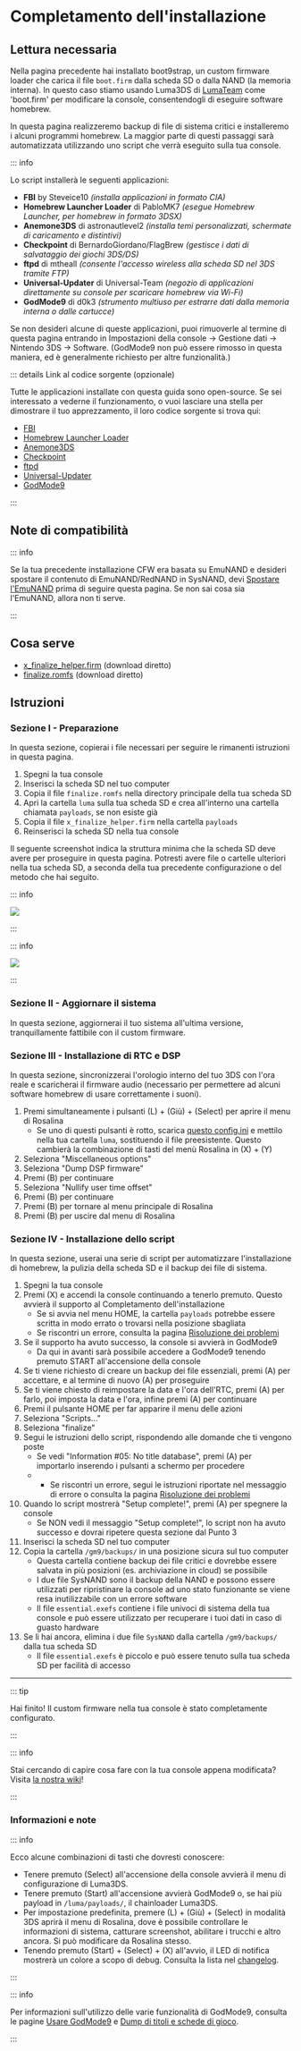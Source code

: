 # Completamento dell'installazione

## Lettura necessaria

Nella pagina precedente hai installato boot9strap, un custom firmware loader che carica il file `boot.firm` dalla scheda SD o dalla NAND (la memoria interna). In questo caso stiamo usando Luma3DS di [LumaTeam](https://github.com/LumaTeam/) come 'boot.firm' per modificare la console, consentendogli di eseguire software homebrew.

In questa pagina realizzeremo backup di file di sistema critici e installeremo i alcuni programmi homebrew. La maggior parte di questi passaggi sarà automatizzata utilizzando uno script che verrà eseguito sulla tua console.

::: info

Lo script installerà le seguenti applicazioni:

- **FBI** by Steveice10 _(installa applicazioni in formato CIA)_
- **Homebrew Launcher Loader** di PabloMK7 _(esegue Homebrew Launcher, per homebrew in formato 3DSX)_
- **Anemone3DS** di astronautlevel2 _(installa temi personalizzati, schermate di caricamento e distintivi)_
- **Checkpoint** di BernardoGiordano/FlagBrew _(gestisce i dati di salvataggio dei giochi 3DS/DS)_
- **ftpd** di mtheall _(consente l'accesso wireless alla scheda SD nel 3DS tramite FTP)_
- **Universal-Updater** di Universal-Team _(negozio di applicazioni direttamente su console per scaricare homebrew via Wi-Fi)_
- **GodMode9** di d0k3 _(strumento multiuso per estrarre dati dalla memoria interna o dalle cartucce)_

Se non desideri alcune di queste applicazioni, puoi rimuoverle al termine di questa pagina entrando in Impostazioni della console -> Gestione dati -> Nintendo 3DS -> Software. (GodMode9 non può essere rimosso in questa maniera, ed è generalmente richiesto per altre funzionalità.)

::: details Link al codice sorgente (opzionale)

Tutte le applicazioni installate con questa guida sono open-source. Se sei interessato a vederne il funzionamento, o vuoi lasciare una stella per dimostrare il tuo apprezzamento, il loro codice sorgente si trova qui:

- [FBI](https://github.com/lifehackerhansol/FBI)
- [Homebrew Launcher Loader](https://github.com/PabloMK7/homebrew_launcher_dummy)
- [Anemone3DS](https://github.com/astronautlevel2/Anemone3DS)
- [Checkpoint](https://github.com/bernardogiordano/checkpoint/releases)
- [ftpd](https://github.com/mtheall/ftpd)
- [Universal-Updater](https://github.com/Universal-Team/Universal-Updater/)
- [GodMode9](https://github.com/d0k3/GodMode9)

:::

## Note di compatibilità

::: info

Se la tua precedente installazione CFW era basata su EmuNAND e desideri spostare il contenuto di EmuNAND/RedNAND in SysNAND, devi [Spostare l'EmuNAND](move-emunand) prima di seguire questa pagina. Se non sai cosa sia l'EmuNAND, allora non ti serve.

:::

## Cosa serve

- [x_finalize_helper.firm](https://github.com/hacks-guide/finalize/releases/latest/download/x_finalize_helper.firm) (download diretto)
- [finalize.romfs](https://github.com/hacks-guide/finalize/releases/latest/download/finalize.romfs) (download diretto)

## Istruzioni

### Sezione I - Preparazione

In questa sezione, copierai i file necessari per seguire le rimanenti istruzioni in questa pagina.

1. Spegni la tua console
2. Inserisci la scheda SD nel tuo computer
3. Copia il file `finalize.romfs` nella directory principale della tua scheda SD
4. Apri la cartella `luma` sulla tua scheda SD e crea all'interno una cartella chiamata `payloads`, se non esiste già
5. Copia il file `x_finalize_helper.firm` nella cartella `payloads`
6. Reinserisci la scheda SD nella tua console

Il seguente screenshot indica la struttura minima che la scheda SD deve avere per proseguire in questa pagina. Potresti avere file o cartelle ulteriori nella tua scheda SD, a seconda della tua precedente configurazione o del metodo che hai seguito.

::: info

![](/images/screenshots/finalizing-root-layout.png)

:::

::: info

![](/images/screenshots/finalizing-luma-payloads.png)

:::

### Sezione II - Aggiornare il sistema

In questa sezione, aggiornerai il tuo sistema all'ultima versione, tranquillamente fattibile con il custom firmware.

<!--@include: ./_include/sysupdate.md -->

### Sezione III - Installazione di RTC e DSP

In questa sezione, sincronizzerai l'orologio interno del tuo 3DS con l'ora reale e scaricherai il firmware audio (necessario per permettere ad alcuni software homebrew di usare correttamente i suoni).

1. Premi simultaneamente i pulsanti (L) + (Giù) + (Select) per aprire il menu di Rosalina
   - Se uno di questi pulsanti è rotto, scarica [questo config.ini](/assets/config.ini) e mettilo nella tua cartella `luma`, sostituendo il file preesistente. Questo cambierà la combinazione di tasti del menù Rosalina in (X) + (Y)
2. Seleziona "Miscellaneous options"
3. Seleziona "Dump DSP firmware"
4. Premi (B) per continuare
5. Seleziona "Nullify user time offset"
6. Premi (B) per continuare
7. Premi (B) per tornare al menu principale di Rosalina
8. Premi (B) per uscire dal menu di Rosalina

### Sezione IV - Installazione dello script

In questa sezione, userai una serie di script per automatizzare l'installazione di homebrew, la pulizia della scheda SD e il backup dei file di sistema.

1. Spegni la tua console
2. Premi (X) e accendi la console continuando a tenerlo premuto. Questo avvierà il supporto al Completamento dell'installazione
   - Se si avvia nel menu HOME, la cartella `payloads` potrebbe essere scritta in modo errato o trovarsi nella posizione sbagliata
   - Se riscontri un errore, consulta la pagina [Risoluzione dei problemi](troubleshooting-finalizing-setup)
3. Se il supporto ha avuto successo, la console si avvierà in GodMode9
   - Da qui in avanti sarà possibile accedere a GodMode9 tenendo premuto START all'accensione della console
4. Se ti viene richiesto di creare un backup dei file essenziali, premi (A) per accettare, e al termine di nuovo (A) per proseguire
5. Se ti viene chiesto di reimpostare la data e l'ora dell'RTC, premi (A) per farlo, poi imposta la data e l'ora, infine premi (A) per continuare
6. Premi il pulsante HOME per far apparire il menu delle azioni
7. Seleziona "Scripts..."
8. Seleziona "finalize"
9. Segui le istruzioni dello script, rispondendo alle domande che ti vengono poste
   - Se vedi "Information #05: No title database", premi (A) per importarlo inserendo i pulsanti a schermo per procedere
   - - Se riscontri un errore, segui le istruzioni riportate nel messaggio di errore o consulta la pagina [Risoluzione dei problemi](troubleshooting-finalizing-setup)
10. Quando lo script mostrerà "Setup complete!", premi (A) per spegnere la console
    - Se NON vedi il messaggio "Setup complete!", lo script non ha avuto successo e dovrai ripetere questa sezione dal Punto 3
11. Inserisci la scheda SD nel tuo computer
12. Copia la cartella `/gm9/backups/` in una posizione sicura sul tuo computer
    - Questa cartella contiene backup dei file critici e dovrebbe essere salvata in più posizioni (es. archiviazione in cloud) se possibile
    - I due file SysNAND sono il backup della NAND e possono essere utilizzati per ripristinare la console ad uno stato funzionante se viene resa inutilizzabile con un errore software
    - Il file `essential.exefs` contiene i file univoci di sistema della tua console e può essere utilizzato per recuperare i tuoi dati in caso di guasto hardware
13. Se li hai ancora, elimina i due file `SysNAND` dalla cartella `/gm9/backups/` dalla tua scheda SD
    - Il file `essential.exefs` è piccolo e può essere tenuto sulla tua scheda SD per facilità di accesso

___

::: tip

Hai finito! Il custom firmware nella tua console è stato completamente configurato.

:::

::: info

Stai cercando di capire cosa fare con la tua console appena modificata? Visita [la nostra wiki](https://wiki.hacks.guide/wiki/3DS:Things_to_do)!

:::

### Informazioni e note

::: info

Ecco alcune combinazioni di tasti che dovresti conoscere:

- Tenere premuto (Select) all'accensione della console avvierà il menu di configurazione di Luma3DS.
- Tenere premuto (Start) all'accensione avvierà GodMode9 o, se hai più payload in `/luma/payloads/`, il chainloader Luma3DS.
- Per impostazione predefinita, premere (L) + (Giù) + (Select) in modalità 3DS aprirà il menu di Rosalina, dove è possibile controllare le informazioni di sistema, catturare screenshot, abilitare i trucchi e altro ancora. Si può modificare da Rosalina stesso.
- Tenendo premuto (Start) + (Select) + (X) all'avvio, il LED di notifica mostrerà un colore a scopo di debug. Consulta la lista nel [changelog](https://github.com/SciresM/boot9strap/releases/tag/1.4).

:::

::: info

Per informazioni sull'utilizzo delle varie funzionalità di GodMode9, consulta le pagine [Usare GodMode9](godmode9-usage) e [Dump di titoli e schede di gioco](dumping-titles-and-game-cartridges).

:::
